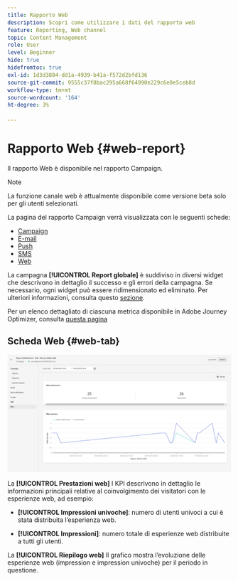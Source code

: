 ```yaml
---
title: Rapporto Web
description: Scopri come utilizzare i dati del rapporto web
feature: Reporting, Web channel
topic: Content Management
role: User
level: Beginner
hide: true
hidefromtoc: true
exl-id: 1d3d3804-dd1a-4939-b41a-f572d2bfd136
source-git-commit: 9555c37f8bac295a668f64990e229c6e0e5ceb8d
workflow-type: tm+mt
source-wordcount: '164'
ht-degree: 3%

---
```


# Rapporto Web {#web-report}

Il rapporto Web è disponibile nel rapporto Campaign.

>[!NOTE]
>
>La funzione canale web è attualmente disponibile come versione beta solo per gli utenti selezionati.

La pagina del rapporto Campaign verrà visualizzata con le seguenti schede:

* [Campaign](../reports/campaign-global-report.md#campaign-live)
* [E-mail](../reports/campaign-global-report.md#email-live)
* [Push](../reports/campaign-global-report.md#push-live)
* [SMS](../reports/campaign-global-report.md#sms-live)
* [Web](#web-tab)

La campagna **[!UICONTROL Report globale]** è suddiviso in diversi widget che descrivono in dettaglio il successo e gli errori della campagna. Se necessario, ogni widget può essere ridimensionato ed eliminato. Per ulteriori informazioni, consulta questo [sezione](../reports/global-report.md#modify-dashboard).

Per un elenco dettagliato di ciascuna metrica disponibile in Adobe Journey Optimizer, consulta [questa pagina](../reports/global-report.md#list-of-components-global.md)

## Scheda Web {#web-tab}

![](assets/web-report.png)

La **[!UICONTROL Prestazioni web]** I KPI descrivono in dettaglio le informazioni principali relative al coinvolgimento dei visitatori con le esperienze web, ad esempio:

* **[!UICONTROL Impressioni univoche]**: numero di utenti univoci a cui è stata distribuita l’esperienza web.

* **[!UICONTROL Impressioni]**: numero totale di esperienze web distribuite a tutti gli utenti.

La **[!UICONTROL Riepilogo web]** Il grafico mostra l’evoluzione delle esperienze web (impression e impression univoche) per il periodo in questione.
